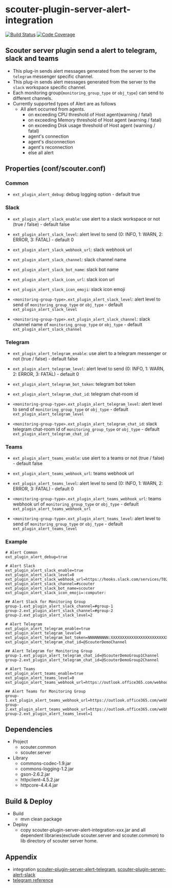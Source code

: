 # scouter-plugin-server-alert-integration

[![Build Status](https://travis-ci.com/wellstyle/scouter-plugin-server-alert-integration.svg?branch=master)](https://travis-ci.com/wellstyle/scouter-plugin-server-alert-integration)
[![Code Coverage](https://codecov.io/gh/wellstyle/scouter-plugin-server-alert-integration/branch/master/graph/badge.svg)](https://codecov.io/gh/wellstyle/scouter-plugin-server-alert-integration)

## Scouter server plugin send a alert to telegram, slack and teams

- This plug-in sends alert messages generated from the server to the `telegram` messenger specific channel.
- This plug-in sends alert messages generated from the server to the `slack` workspace specific channel.
- Each monitoring group(`monitoring_group_type` or `obj_type`) can send to different channels.
- Currently supported types of Alert are as follows
    - All alert occurred from agents.
	  - on exceeding CPU threshold of Host agent(warning / fatal)
	  - on exceeding Memory threshold of Host agent (warning / fatal)
	  - on exceeding Disk usage threshold of Host agent (warning / fatal)
	  - agent's connection
	  - agent's disconnection
	  - agent's reconnection
	  - else all alert

## Properties (conf/scouter.conf)

### Common 
- `ext_plugin_alert_debug`: debug logging option - default true

### Slack 
- `ext_plugin_alert_slack_enable`: use alert to a slack workspace or not (true / false) - default false
- `ext_plugin_alert_slack_level`: alert level to send (0: INFO, 1: WARN, 2: ERROR, 3: FATAL) - default 0
- `ext_plugin_alert_slack_webhook_url`: slack webhook url
- `ext_plugin_alert_slack_channel`: slack channel name
- `ext_plugin_alert_slack_bot_name`: slack bot name 
- `ext_plugin_alert_slack_icon_url`: slack icon url 
- `ext_plugin_alert_slack_icon_emoji`: slack icon emoji

- `<monitoring-group-type>.ext_plugin_alert_slack_level`: alert level to send of `monitoring_group_type` or `obj_type` - default `ext_plugin_alert_slack_level`
- `<monitoring-group-type>.ext_plugin_alert_slack_channel`: slack channel name of `monitoring_group_type` or `obj_type` - default `ext_plugin_alert_slack_channel`

### Telegram
- `ext_plugin_alert_telegram_enable`: use alert to a telegram messenger or not (true / false) - default false
- `ext_plugin_alert_telegram_level`: alert level to send (0: INFO, 1: WARN, 2: ERROR, 3: FATAL) - default 0
- `ext_plugin_alert_telegram_bot_token`: telegram bot token
- `ext_plugin_alert_telegram_chat_id`: telegram chat-room id

- `<monitoring-group-type>.ext_plugin_alert_telegram_level`: alert level to send of `monitoring_group_type` or `obj_type` - default `ext_plugin_alert_telegram_level`
- `<monitoring-group-type>.ext_plugin_alert_telegram_chat_id`: slack telegram chat-room id of `monitoring_group_type` or `obj_type` - default `ext_plugin_alert_telegram_chat_id`

### Teams
- `ext_plugin_alert_teams_enable`: use alert to a teams or not (true / false) - default false
- `ext_plugin_alert_teams_webhook_url`: teams webhook url
- `ext_plugin_alert_teams_level`: alert level to send (0: INFO, 1: WARN, 2: ERROR, 3: FATAL) - default 0

- `<monitoring-group-type>.ext_plugin_alert_teams_webhook_url`: teams webhook url of `monitoring_group_type` or `obj_type` - default `ext_plugin_alert_teams_webhook_url`
- `<monitoring-group-type>.ext_plugin_alert_teams_level`: alert level to send of `monitoring_group_type` or `obj_type` - default `ext_plugin_alert_teams_level`

### Example

``` properties
# Alert Common
ext_plugin_alert_debug=true

# Alert Slack
ext_plugin_alert_slack_enable=true
ext_plugin_alert_slack_level=0
ext_plugin_alert_slack_webhook_url=https://hooks.slack.com/services/T02XXXXX/B159XXXXX/W5CDXXXXXXXXXXXXXXXXXXXX
ext_plugin_alert_slack_channel=#scouter
ext_plugin_alert_slack_bot_name=scouter
ext_plugin_alert_slack_icon_emoji=:computer:

## Alert Slack for Monitoring Group
group-1.ext_plugin_alert_slack_channel=#group-1
group-2.ext_plugin_alert_slack_channel=#group-2
group-2.ext_plugin_alert_slack_level=2

# Alert Telegram
ext_plugin_alert_telegram_enable=true
ext_plugin_alert_telegram_level=0
ext_plugin_alert_telegram_bot_token=NNNNNNNNN:XXXXXXXXXXXXXXXXXXXXXXXXXXXXXXXXXXX
ext_plugin_alert_telegram_chat_id=@ScouterDemoChannel

## Alert Telegram for Monitoring Group
group-1.ext_plugin_alert_telegram_chat_id=@ScouterDemoGroup1Channel
group-2.ext_plugin_alert_telegram_chat_id=@ScouterDemoGroup2Channel

# Alert Teams
ext_plugin_alert_teams_enable=true
ext_plugin_alert_teams_level=0
ext_plugin_alert_teams_webhook_url=https://outlook.office365.com/webhook/value1@value2/IncomingWebhook/value3/value4

## Alert Teams for Monitoring Group
group-1.ext_plugin_alert_teams_webhook_url=https://outlook.office365.com/webhook/value1@value2/IncomingWebhook/value3/value4
group-2.ext_plugin_alert_teams_webhook_url=https://outlook.office365.com/webhook/value1@value2/IncomingWebhook/value3/value4
group-2.ext_plugin_alert_teams_level=1
```

## Dependencies

- Project
    - scouter.common
    - scouter.server
- Library
    - commons-codec-1.9.jar
    - commons-logging-1.2.jar
    - gson-2.6.2.jar
    - httpclient-4.5.2.jar
    - httpcore-4.4.4.jar

## Build & Deploy

- Build
    - mvn clean package
- Deploy
    - copy scouter-plugin-server-alert-integration-xxx.jar and all dependent libraries(exclude scouter.server and scouter.common) to lib directory of scouter server home.

## Appendix

- integration [scouter-plugin-server-alert-telegram](https://github.com/scouter-contrib/scouter-plugin-server-alert-telegram), [scouter-plugin-server-alert-slack](https://github.com/scouter-contrib/scouter-plugin-server-alert-slack)
- [telegram reference](https://github.com/scouter-contrib/scouter-plugin-server-alert-telegram#appendix)

